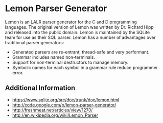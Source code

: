 Lemon Parser Generator
======================

Lemon is an LALR parser generator for the C and D programming languages. The original version of Lemon was written by Dr. Richard Hipp and released into the public domain. Lemon is maintained by the SQLite team for use as their SQL parser. Lemon has a number of advantages over traditional parser generators:

* Generated parsers are re-entrant, thread-safe and very performant.
* Grammar includes named non-terminals.
* Support for non-terminal destructors to manage memory.
* Symbolic names for each symbol in a grammar rule reduce programmer error.

Additional Information
----------------------

* https://www.sqlite.org/src/doc/trunk/doc/lemon.html
* http://code.google.com/p/lemon-parser-generator/
* http://freshmeat.net/articles/view/1270/
* http://en.wikipedia.org/wiki/Lemon_Parser
